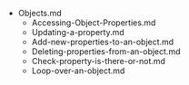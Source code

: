 - Objects.md
    - Accessing-Object-Properties.md
    - Updating-a-property.md
    - Add-new-properties-to-an-object.md
    - Deleting-properties-from-an-object.md
    - Check-property-is-there-or-not.md
    - Loop-over-an-object.md

